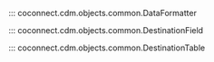 ::: coconnect.cdm.objects.common.DataFormatter

::: coconnect.cdm.objects.common.DestinationField

::: coconnect.cdm.objects.common.DestinationTable
